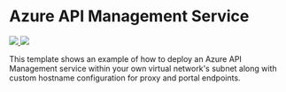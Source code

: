 # Azure API Management Service

<a href="https://portal.azure.com/#create/Microsoft.Template/uri/https%3A%2F%2Fraw.githubusercontent.com%2FTVDKoni%2Fazure-quickstart-templates%2Fmaster%2F201-api-management-create-with-vnet%2Fazuredeploy.json" target="_blank">
    <img src="http://azuredeploy.net/deploybutton.png"/>
</a>
<a href="http://armviz.io/#/?load=https%3A%2F%2Fraw.githubusercontent.com%2FTVDKoni%2Fazure-quickstart-templates%2Fmaster%2F201-api-management-create-with-vnet%2Fazuredeploy.json" target="_blank">
    <img src="http://armviz.io/visualizebutton.png"/>
</a>

This template shows an example of how to deploy an Azure API Management service within your own virtual network's subnet along with custom hostname configuration for proxy and portal endpoints.